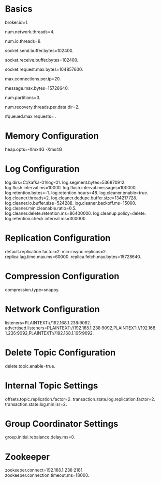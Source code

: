 # Basics 
broker.id=1.

num.network.threads=4.

num.io.threads=8.

socket.send.buffer.bytes=102400.

socket.receive.buffer.bytes=102400.

socket.request.max.bytes=104857600.

max.connections.per.ip=20.

message.max.bytes=15728640.

num.partitions=3.

num.recovery.threads.per.data.dir=2.

#queued.max.requests= .


# Memory Configuration
heap.opts=-Xmx4G -Xms4G

# Log Configuration
log.dirs=C:/kafka-01/log-01.
log.segment.bytes=536870912.
log.flush.interval.ms=10000.
log.flush.interval.messages=100000.
log.retention.bytes=-1.
log.retention.hours=48.
log.cleaner.enable=true.
log.cleaner.threads=2.
log.cleaner.dedupe.buffer.size=134217728.
log.cleaner.io.buffer.size=524288.
log.cleaner.backoff.ms=15000.
log.cleaner.min.cleanable.ratio=0.5.
log.cleaner.delete.retention.ms=86400000.
log.cleanup.policy=delete.
log.retention.check.interval.ms=300000.

# Replication Configuration
default.replication.factor=2.
min.insync.replicas=2.
replica.lag.time.max.ms=60000.
replica.fetch.max.bytes=15728640.

# Compression Configuration
compression.type=snappy.

# Network Configuration
listeners=PLAINTEXT://192.168.1.238:9092.
advertised.listeners=PLAINTEXT://192.168.1.238:9092,PLAINTEXT://192.168.1.236:9092,PLAINTEXT://192.168.1.165:9092.

# Delete Topic Configuration
delete.topic.enable=true.

# Internal Topic Settings
offsets.topic.replication.factor=2.
transaction.state.log.replication.factor=2.
transaction.state.log.min.isr=2.

# Group Coordinator Settings
group.initial.rebalance.delay.ms=0.

# Zookeeper
zookeeper.connect=192.168.1.238:2181.
zookeeper.connection.timeout.ms=18000.

